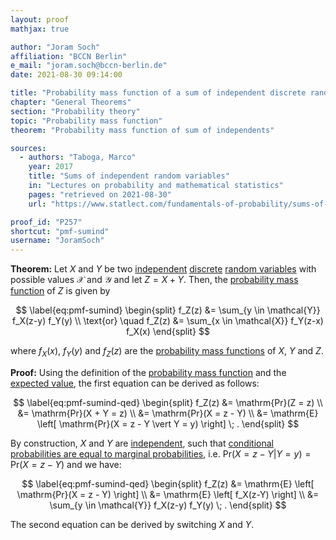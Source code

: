 ```yaml
---
layout: proof
mathjax: true

author: "Joram Soch"
affiliation: "BCCN Berlin"
e_mail: "joram.soch@bccn-berlin.de"
date: 2021-08-30 09:14:00

title: "Probability mass function of a sum of independent discrete random variables"
chapter: "General Theorems"
section: "Probability theory"
topic: "Probability mass function"
theorem: "Probability mass function of sum of independents"

sources:
  - authors: "Taboga, Marco"
    year: 2017
    title: "Sums of independent random variables"
    in: "Lectures on probability and mathematical statistics"
    pages: "retrieved on 2021-08-30"
    url: "https://www.statlect.com/fundamentals-of-probability/sums-of-independent-random-variables"

proof_id: "P257"
shortcut: "pmf-sumind"
username: "JoramSoch"
---
```



**Theorem:** Let $X$ and $Y$ be two [independent](/D/ind) [discrete](/D/rvar-disc) [random variables](/D/rvar) with possible values $\mathcal{X}$ and $\mathcal{Y}$ and let $Z = X + Y$. Then, the [probability mass function](/D/pmf) of $Z$ is given by

$$ \label{eq:pmf-sumind}
\begin{split}
f_Z(z) &= \sum_{y \in \mathcal{Y}} f_X(z-y) f_Y(y)  \\
\text{or} \quad f_Z(z) &= \sum_{x \in \mathcal{X}} f_Y(z-x) f_X(x)
\end{split}
$$

where $f_X(x)$, $f_Y(y)$ and $f_Z(z)$ are the [probability mass functions](/D/pmf) of $X$, $Y$ and $Z$.


**Proof:** Using the definition of the [probability mass function](/D/pmf) and the [expected value](/D/mean), the first equation can be derived as follows:

$$ \label{eq:pmf-sumind-qed}
\begin{split}
f_Z(z) &= \mathrm{Pr}(Z = z) \\
&= \mathrm{Pr}(X + Y = z) \\
&= \mathrm{Pr}(X = z - Y) \\
&= \mathrm{E} \left[ \mathrm{Pr}(X = z - Y \vert Y = y) \right] \; .
\end{split}
$$

By construction, $X$ and $Y$ are [independent](/D/ind), such that [conditional probabilities are equal to marginal probabilities](/P/prob-ind), i.e. $\mathrm{Pr}(X = z - Y \vert Y = y) = \mathrm{Pr}(X = z - Y)$ and we have:

$$ \label{eq:pmf-sumind-qed}
\begin{split}
f_Z(z) &= \mathrm{E} \left[ \mathrm{Pr}(X = z - Y) \right] \\
&= \mathrm{E} \left[ f_X(z-Y) \right] \\
&= \sum_{y \in \mathcal{Y}} f_X(z-y) f_Y(y) \; .
\end{split}
$$

The second equation can be derived by switching $X$ and $Y$.